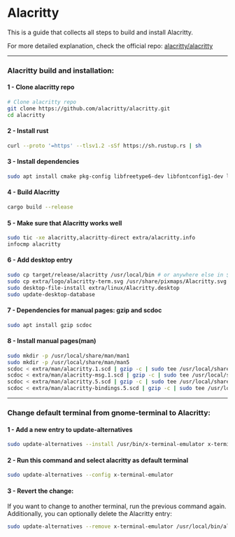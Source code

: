 # Alacritty

This is a guide that collects all steps to build and install Alacritty.

For more detailed explanation, check the official repo: [alacritty/alacritty](https://github.com/alacritty/alacritty/blob/master/INSTALL.md)

---

### Alacritty build and installation:

#### 1 - Clone alacritty repo
```bash
# Clone alacritty repo
git clone https://github.com/alacritty/alacritty.git
cd alacritty
```

#### 2 - Install rust
```bash
curl --proto '=https' --tlsv1.2 -sSf https://sh.rustup.rs | sh
```

#### 3 - Install dependencies
```bash
sudo apt install cmake pkg-config libfreetype6-dev libfontconfig1-dev libxcb-xfixes0-dev libxkbcommon-dev python3
```

#### 4 - Build Alacritty
```bash
cargo build --release
```

#### 5 - Make sure that Alacritty works well
```bash
sudo tic -xe alacritty,alacritty-direct extra/alacritty.info
infocmp alacritty
```

#### 6 - Add desktop entry
```bash
sudo cp target/release/alacritty /usr/local/bin # or anywhere else in $PATH
sudo cp extra/logo/alacritty-term.svg /usr/share/pixmaps/Alacritty.svg
sudo desktop-file-install extra/linux/Alacritty.desktop
sudo update-desktop-database
```


#### 7 - Dependencies for manual pages: gzip and scdoc
```bash
sudo apt install gzip scdoc
```

#### 8 - Install manual pages(man)
```bash
sudo mkdir -p /usr/local/share/man/man1
sudo mkdir -p /usr/local/share/man/man5
scdoc < extra/man/alacritty.1.scd | gzip -c | sudo tee /usr/local/share/man/man1/alacritty.1.gz > /dev/null
scdoc < extra/man/alacritty-msg.1.scd | gzip -c | sudo tee /usr/local/share/man/man1/alacritty-msg.1.gz > /dev/null
scdoc < extra/man/alacritty.5.scd | gzip -c | sudo tee /usr/local/share/man/man5/alacritty.5.gz > /dev/null
scdoc < extra/man/alacritty-bindings.5.scd | gzip -c | sudo tee /usr/local/share/man/man5/alacritty-bindings.5.gz > /dev/null
```

---

### Change default terminal from gnome-terminal to Alacritty:

#### 1 - Add a new entry to update-alternatives
```bash
sudo update-alternatives --install /usr/bin/x-terminal-emulator x-terminal-emulator /usr/local/bin/alacritty 1
```

#### 2 - Run this command and select alacritty as default terminal
```bash
sudo update-alternatives --config x-terminal-emulator
```

#### 3 - Revert the change:
If you want to change to another terminal, run the previous command again.
Additionally, you can optionally delete the Alacritty entry:
```bash
sudo update-alternatives --remove x-terminal-emulator /usr/local/bin/alacritty
```
